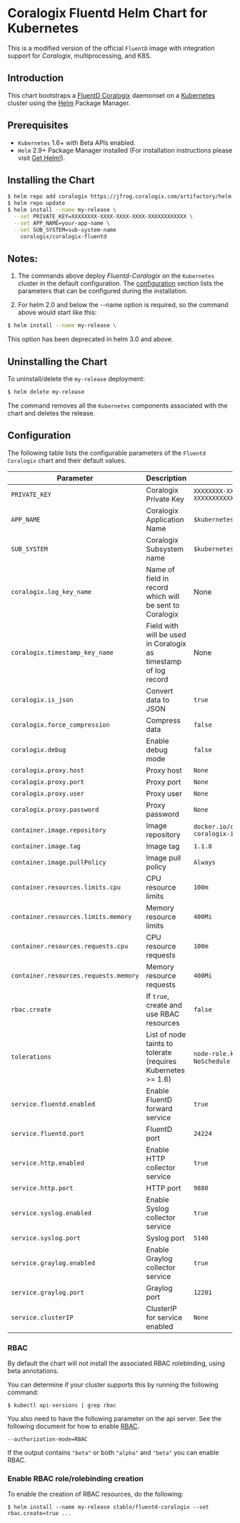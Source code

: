 # Coralogix Fluentd Helm Chart for Kubernetes

This is a modified version of the official `FluentD` image with integration support for *Coralogix*, multiprocessing, and K8S.

## Introduction

This chart bootstraps a [FluentD Coralogix](https://github.com/coralogix/fluentd-coralogix-image) daemonset on a [Kubernetes](http://kubernetes.io) cluster using the [Helm](https://helm.sh) Package Manager.

## Prerequisites

- `Kubernetes` 1.6+ with Beta APIs enabled.
- `Helm` 2.9+ Package Manager installed (For installation instructions please visit [Get Helm!](https://helm.sh)).

## Installing the Chart

```bash
$ helm repo add coralogix https://jfrog.coralogix.com/artifactory/helm
$ helm repo update
$ helm install --name my-release \
  --set PRIVATE_KEY=XXXXXXXX-XXXX-XXXX-XXXX-XXXXXXXXXXXX \
  --set APP_NAME=your-app-name \
  --set SUB_SYSTEM=sub-system-name
    coralogix/coralogix-fluentd
```

## Notes: 

1. The commands above deploy *Fluentd-Coralogix* on the `Kubernetes` cluster in the default configuration. 
The [configuration](#configuration) section lists the parameters that can be configured during the installation.

2. For helm 2.0 and below the --name option is required, so the command above would start like this:
```bash
$ helm install --name my-release \
```
This option has been deprecated in helm 3.0 and above.
 
## Uninstalling the Chart

To uninstall/delete the `my-release` deployment:

```bash
$ helm delete my-release
```

The command removes all the `Kubernetes` components associated with the chart and deletes the release.

## Configuration

The following table lists the configurable parameters of the `Fluentd Coralogix` chart and their default values.

| Parameter                                  | Description                                                                                                    | Default                                        |
|--------------------------------------------|----------------------------------------------------------------------------------------------------------------|------------------------------------------------|
| `PRIVATE_KEY`                              | Coralogix Private Key                                                                                          | `XXXXXXXX-XXXX-XXXX-XXXX-XXXXXXXXXXXX`         |
| `APP_NAME`                                 | Coralogix Application Name                                                                                     | `$kubernetes.namespace_name`                   |
| `SUB_SYSTEM`                               | Coralogix Subsystem name                                                                                       | `$kubernetes.container_name`                   |
| `coralogix.log_key_name`                   | Name of field in record which will be sent to Coralogix                                                        | None                                           |
| `coralogix.timestamp_key_name`             | Field with will be used in Coralogix as timestamp of log record                                                | None                                           |
| `coralogix.is_json`                        | Convert data to JSON                                                                                           | `true`                                         |
| `coralogix.force_compression`              | Compress data                                                                                                  | `false`                                        |
| `coralogix.debug`                  | Enable debug mode                                                                                                      | `false`                                        |
| `coralogix.proxy.host`             | Proxy host                                                                                                            | `None`                                         |
| `coralogix.proxy.port`             | Proxy port                                                                                                            | `None`                                         |
| `coralogix.proxy.user`             | Proxy user                                                                                                            | `None`                                         |
| `coralogix.proxy.password`         | Proxy password                                                                                                        | `None`                                         |
| `container.image.repository`               | Image repository                                                                                               | `docker.io/coralogixrepo/fluentd-coralogix-image` |
| `container.image.tag`                      | Image tag                                                                                                      | `1.1.8`                                        |
| `container.image.pullPolicy`       | Image pull policy                                                                                                      | `Always`                                       |
| `container.resources.limits.cpu`           | CPU resource limits                                                                                            | `100m`                                         |
| `container.resources.limits.memory`        | Memory resource limits                                                                                         | `400Mi`                                        |
| `container.resources.requests.cpu`         | CPU resource requests                                                                                          | `100m`                                         |
| `container.resources.requests.memory`      | Memory resource requests                                                                                       | `400Mi`                                        |
| `rbac.create`                      | If `true`, create and use RBAC resources                                                                               | `false`                                        |
| `tolerations`                              | List of node taints to tolerate (requires Kubernetes >= 1.6)                                                   | `node-role.kubernetes.io/master`: `NoSchedule` |
| `service.fluentd.enabled`                  | Enable FluentD forward service                                                                                 | `true`                                         |
| `service.fluentd.port`                     | FluentD port                                                                                                   | `24224`                                        |
| `service.http.enabled`                     | Enable HTTP collector service                                                                                  | `true`                                         |
| `service.http.port`                        | HTTP port                                                                                                      | `9880`                                         |
| `service.syslog.enabled`                   | Enable Syslog collector service                                                                                | `true`                                         |
| `service.syslog.port`                      | Syslog port                                                                                                    | `5140`                                         |
| `service.graylog.enabled`                  | Enable Graylog collector service                                                                               | `true`                                         |
| `service.graylog.port`                     | Graylog port                                                                                                   | `12201`                                        |
| `service.clusterIP`                        | ClusterIP for service enabled                                                                                  | `None`                                         |


### RBAC

By default the chart will not install the associated RBAC rolebinding,
using beta annotations.

You can determine if your cluster supports this by running the following command:

```console
$ kubectl api-versions | grep rbac
```

You also need to have the following parameter on the api server. See the
following document for how to enable [RBAC](https://kubernetes.io/docs/admin/authorization/rbac/).

```
--authorization-mode=RBAC
```

If the output contains `"beta"` or both `"alpha"` and `"beta"` you can enable RBAC.

### Enable RBAC role/rolebinding creation

To enable the creation of RBAC resources, do the following:

```console
$ helm install --name my-release stable/fluentd-coralogix --set rbac.create=true ...
```
